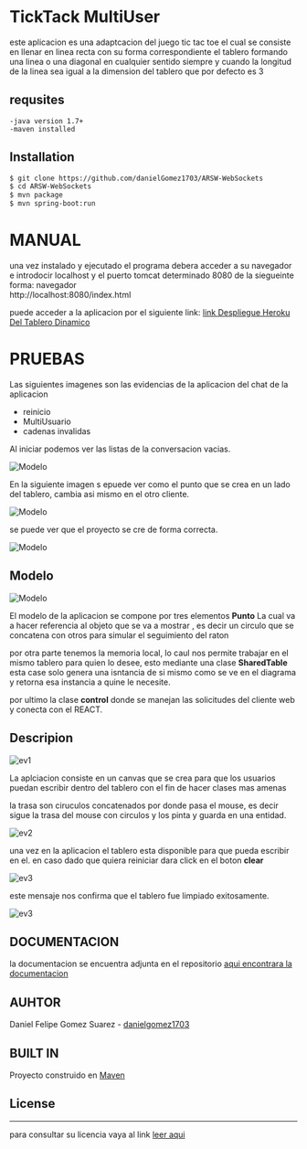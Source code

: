 # TickTack  MultiUser
 
este aplicacion es una adaptcacion del juego tic tac toe el cual se consiste en llenar en linea recta con su forma
correspondiente el tablero formando una linea o una diagonal en cualquier sentido siempre y cuando la longitud de la linea
sea igual a la dimension del tablero que por defecto es 3

## requsites
    -java version 1.7+
    -maven installed

## Installation
 ```sh
$ git clone https://github.com/danielGomez1703/ARSW-WebSockets
$ cd ARSW-WebSockets
$ mvn package
$ mvn spring-boot:run
```


# MANUAL
  una vez instalado y ejecutado el programa debera acceder a su navegador e introdocir localhost y el puerto tomcat determinado 8080 de la siegueinte forma:
  navegador  
	http://localhost:8080/index.html
  

  puede acceder a la aplicacion por el siguiente link:
[link Despliegue Heroku Del Tablero Dinamico](https://floating-citadel-07870.herokuapp.com/TableroOnline.html)

# PRUEBAS

Las siguientes imagenes son las evidencias de la aplicacion del chat de la aplicacion
- reinicio
- MultiUsuario
- cadenas invalidas

Al iniciar podemos ver las listas de la conversacion vacias.

![Modelo](https://github.com/danielGomez1703/ARSW-Lab7/blob/master/resources/evidence1.PNG)	

En la siguiente imagen s epuede ver como el punto que se crea en un lado del tablero, cambia asi mismo en el otro cliente.

![Modelo](https://github.com/danielGomez1703/ARSW-Lab7/blob/master/resources/evidence2.PNG)

se puede ver que el proyecto se cre de forma correcta.


![Modelo](https://github.com/danielGomez1703/ARSW-Lab7/blob/master/resources/Build.PNG)



## Modelo
![Modelo](https://github.com/danielGomez1703/ARSW-Lab7/blob/master/resources/Model.PNG)

El modelo de la aplicacion se compone por tres elementos **Punto** La cual va a hacer referencia al objeto que se va a mostrar , es decir un circulo que se concatena con otros para simular el seguimiento del raton

por otra parte tenemos la memoria local, lo caul nos permite trabajar en el mismo tablero para quien lo desee, esto mediante una clase **SharedTable** esta case solo genera una isntancia de si mismo como se ve en el diagrama y retorna esa instancia a quine le necesite.

por ultimo la clase **control** donde se manejan las solicitudes del cliente web y conecta con el REACT.
    
    


## Descripion

![ev1](https://github.com/danielGomez1703/ARSW-Lab7/blob/master/resources/esquema.PNG)

La aplciacion consiste en un canvas que se crea para que los usuarios puedan escribir dentro del tablero con el fin de hacer clases mas amenas

la trasa son ciruculos concatenados por donde pasa el mouse, es decir sigue la trasa del mouse con circulos y los pinta y guarda en una entidad.


![ev2](https://github.com/danielGomez1703/ARSW-Lab7/blob/master/resources/result.PNG)

una vez en la aplicacion el tablero esta disponible para que pueda escribir en el. en caso dado que quiera reiniciar dara click en el boton **clear**

![ev3](https://github.com/danielGomez1703/ARSW-Lab7/blob/master/resources/clear.PNG)
 
 este mensaje nos confirma que el tablero fue limpiado exitosamente.
 
 ![ev3](https://github.com/danielGomez1703/ARSW-Lab7/blob/master/resources/final.PNG)

## DOCUMENTACION

la documentacion se encuentra adjunta en el repositorio 
[aqui encontrara la documentacion](https://github.com/danielGomez1703/ARSW-Lab7/tree/master/site/apidocs)


## AUHTOR

Daniel Felipe Gomez Suarez - [danielgomez1703](https://github.com/danielGomez1703)
    
## BUILT IN
Proyecto construido en [Maven](https://maven.apache.org/)
## License
----
para consultar su licencia vaya al link 
[leer aqui](https://github.com/danielGomez1703/ARSW-Lab7/blob/master/LICENSE.txt)
